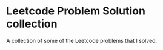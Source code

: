 # Leetcode Problem Solution collection
A collection of some of the Leetcode problems that I solved.
